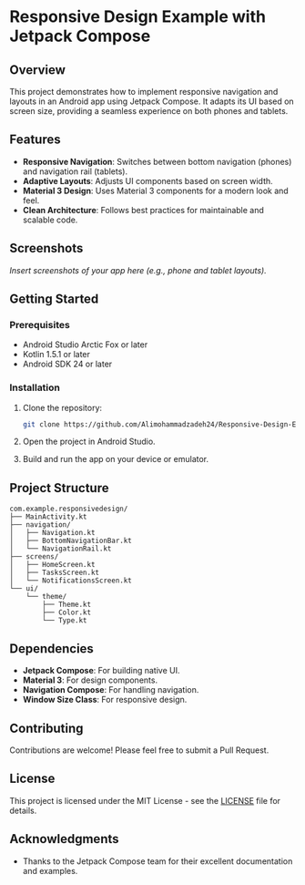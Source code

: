 # Responsive Design Example with Jetpack Compose

## Overview

This project demonstrates how to implement responsive navigation and layouts in an Android app using Jetpack Compose. It adapts its UI based on screen size, providing a seamless experience on both phones and tablets.

## Features

- **Responsive Navigation**: Switches between bottom navigation (phones) and navigation rail (tablets).
- **Adaptive Layouts**: Adjusts UI components based on screen width.
- **Material 3 Design**: Uses Material 3 components for a modern look and feel.
- **Clean Architecture**: Follows best practices for maintainable and scalable code.

## Screenshots

_Insert screenshots of your app here (e.g., phone and tablet layouts)._

## Getting Started

### Prerequisites

- Android Studio Arctic Fox or later
- Kotlin 1.5.1 or later
- Android SDK 24 or later

### Installation

1. Clone the repository:

   ```bash
   git clone https://github.com/Alimohammadzadeh24/Responsive-Design-Example.git
   ```

2. Open the project in Android Studio.

3. Build and run the app on your device or emulator.

## Project Structure

```
com.example.responsivedesign/
├── MainActivity.kt
├── navigation/
│   ├── Navigation.kt
│   ├── BottomNavigationBar.kt
│   └── NavigationRail.kt
├── screens/
│   ├── HomeScreen.kt
│   ├── TasksScreen.kt
│   └── NotificationsScreen.kt
└── ui/
    └── theme/
        ├── Theme.kt
        ├── Color.kt
        └── Type.kt
```

## Dependencies

- **Jetpack Compose**: For building native UI.
- **Material 3**: For design components.
- **Navigation Compose**: For handling navigation.
- **Window Size Class**: For responsive design.

## Contributing

Contributions are welcome! Please feel free to submit a Pull Request.

## License

This project is licensed under the MIT License - see the [LICENSE](LICENSE) file for details.

## Acknowledgments

- Thanks to the Jetpack Compose team for their excellent documentation and examples.
